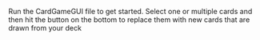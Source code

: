 Run the CardGameGUI file to get started. Select one or multiple cards and then hit the button on the bottom to replace them with new cards that are drawn from your deck

